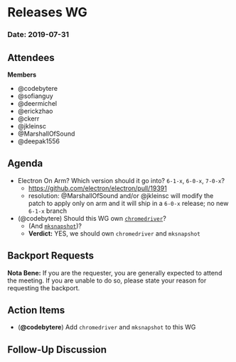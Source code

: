 # Releases WG

### Date: 2019-07-31

## Attendees

**Members**
  * @codebytere
  * @sofianguy
  * @deermichel
  * @erickzhao
  * @ckerr
  * @jkleinsc
  * @MarshallOfSound
  * @deepak1556

## Agenda

* Electron On Arm? Which version should it go into? `6-1-x`, `6-0-x`, `7-0-x`?
    * https://github.com/electron/electron/pull/19391
    * resolution: @MarshallOfSound and/or @jkleinsc will modify the patch to apply only on arm and it will ship in a `6-0-x` release; no new `6-1-x` branch
* (@codebytere) Should this WG own [`chromedriver`](https://github.com/electron/chromedriver)?
    * (And [`mksnapshot`](https://github.com/electron/mksnapshot))?
    * **Verdict:** YES, we should own `chromedriver` and `mksnapshot`

## Backport Requests

**Nota Bene:** If you are the requester, you are generally expected to attend the meeting. If you are unable to do so, please state your reason for requesting the backport.

## Action Items

- (**@codebytere**) Add `chromedriver` and `mksnapshot` to this WG

## Follow-Up Discussion
